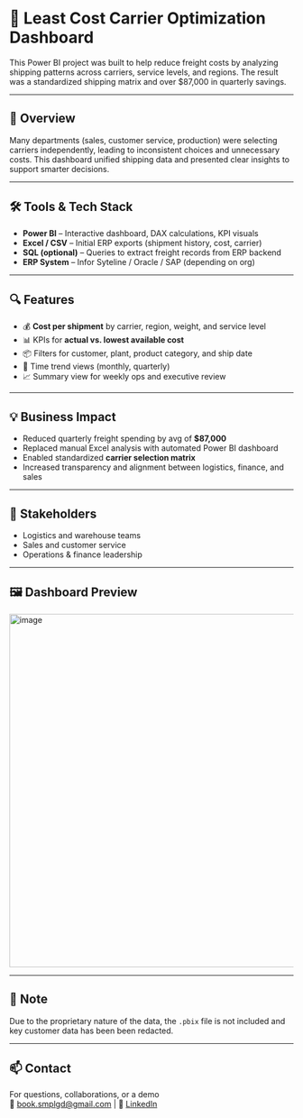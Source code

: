 # 🚛 Least Cost Carrier Optimization Dashboard




This Power BI project was built to help reduce freight costs by analyzing shipping patterns across carriers, service levels, and regions. The result was a standardized shipping matrix and over $87,000 in quarterly savings.




---

## 📌 Overview

Many departments (sales, customer service, production) were selecting carriers independently, leading to inconsistent choices and unnecessary costs. This dashboard unified shipping data and presented clear insights to support smarter decisions.

---

## 🛠 Tools & Tech Stack

- **Power BI** – Interactive dashboard, DAX calculations, KPI visuals
- **Excel / CSV** – Initial ERP exports (shipment history, cost, carrier)
- **SQL (optional)** – Queries to extract freight records from ERP backend
- **ERP System** – Infor Syteline / Oracle / SAP (depending on org)

---

## 🔍 Features

- 💰 **Cost per shipment** by carrier, region, weight, and service level  
- 📊 KPIs for **actual vs. lowest available cost**  
- 📦 Filters for customer, plant, product category, and ship date  
- 📅 Time trend views (monthly, quarterly)  
- 📈 Summary view for weekly ops and executive review  

---

## 💡 Business Impact

- Reduced quarterly freight spending by avg of **$87,000**  
- Replaced manual Excel analysis with automated Power BI dashboard  
- Enabled standardized **carrier selection matrix**  
- Increased transparency and alignment between logistics, finance, and sales

---

## 👥 Stakeholders

- Logistics and warehouse teams  
- Sales and customer service  
- Operations & finance leadership  

---

## 🖼️ Dashboard Preview

<img width="1114" height="627" alt="image" src="https://github.com/user-attachments/assets/6d7887b1-af24-48e9-9835-acf5bb6e53b0" />

---

## 🔐 Note

Due to the proprietary nature of the data, the `.pbix` file is not included and key customer data has been been redacted.

---

## 📫 Contact

For questions, collaborations, or a demo  
📧 book.smplgd@gmail.com | 💼 [LinkedIn](https://www.linkedin.com/in/martell-johnson-csm-9086864b)

